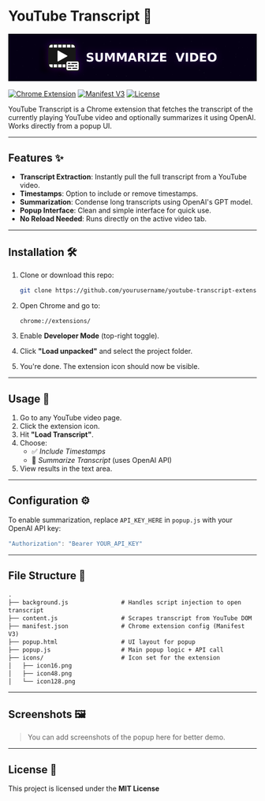 # YouTube Transcript 📄  
![YouTube Transcript Banner](./Assets/Banner.png)

[![Chrome Extension](https://img.shields.io/badge/Chrome-Extension-brightgreen.svg)](https://chrome.google.com/webstore)
[![Manifest V3](https://img.shields.io/badge/Manifest-v3-blue.svg)](https://developer.chrome.com/docs/extensions/mv3/)
[![License](https://img.shields.io/badge/license-MIT-green.svg)](LICENSE)

YouTube Transcript is a Chrome extension that fetches the transcript of the currently playing YouTube video and optionally summarizes it using OpenAI. Works directly from a popup UI.

---

## Features ✨

- **Transcript Extraction**: Instantly pull the full transcript from a YouTube video.
- **Timestamps**: Option to include or remove timestamps.
- **Summarization**: Condense long transcripts using OpenAI's GPT model.
- **Popup Interface**: Clean and simple interface for quick use.
- **No Reload Needed**: Runs directly on the active video tab.

---

## Installation 🛠️

1. Clone or download this repo:
   ```bash
   git clone https://github.com/yourusername/youtube-transcript-extension.git
   ```

2. Open Chrome and go to:
   ```
   chrome://extensions/
   ```

3. Enable **Developer Mode** (top-right toggle).

4. Click **"Load unpacked"** and select the project folder.

5. You're done. The extension icon should now be visible.

---

## Usage 📖

1. Go to any YouTube video page.
2. Click the extension icon.
3. Hit **"Load Transcript"**.
4. Choose:
   - ✅ *Include Timestamps*
   - 🤖 *Summarize Transcript* (uses OpenAI API)
5. View results in the text area.

---

## Configuration ⚙️

To enable summarization, replace `API_KEY_HERE` in `popup.js` with your OpenAI API key:

```js
"Authorization": "Bearer YOUR_API_KEY"
```

---

## File Structure 📂

```plaintext
.
├── background.js               # Handles script injection to open transcript
├── content.js                  # Scrapes transcript from YouTube DOM
├── manifest.json               # Chrome extension config (Manifest V3)
├── popup.html                  # UI layout for popup
├── popup.js                    # Main popup logic + API call
├── icons/                      # Icon set for the extension
│   ├── icon16.png
│   ├── icon48.png
│   └── icon128.png
```

---

## Screenshots 🖼️

> You can add screenshots of the popup here for better demo.

---

## License 📝

This project is licensed under the **MIT License**